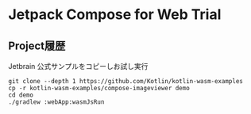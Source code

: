 
Jetpack Compose for Web Trial
===



Project履歴
---
Jetbrain 公式サンプルをコピーしお試し実行

```
git clone --depth 1 https://github.com/Kotlin/kotlin-wasm-examples
cp -r kotlin-wasm-examples/compose-imageviewer demo
cd demo
./gradlew :webApp:wasmJsRun
```
